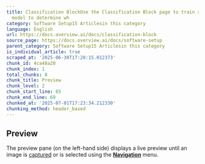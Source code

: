 ```yaml
---
title: Classification BlockUse the Classification Block page to train a deep learning
  model to determine wh
category: Software Setup15 Articlesin this category
language: English
url: https://docs.overview.ai/docs/classification-block
source_page: https://docs.overview.ai/docs/software-setup
parent_category: Software Setup15 Articlesin this category
is_individual_article: true
scraped_at: '2025-06-30T17:20:15.012373'
chunk_id: 4ca48a20
chunk_index: 1
total_chunks: 8
chunk_title: Preview
chunk_level: 2
chunk_start_line: 65
chunk_end_line: 69
chunked_at: '2025-07-01T17:23:34.212330'
chunking_method: header_based
---
```


## Preview

The preview pane \(on the left-hand side\) displays a live preview until an image is [captured](/v1/docs/classification-block#captureimport) or is selected using the [**Navigation**](/v1/docs/classification-block#navigation) menu.
